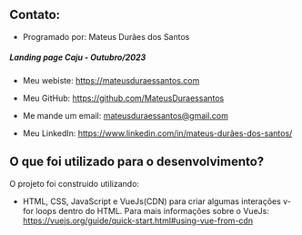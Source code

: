 ## Contato: 
* Programado por: Mateus Durães dos Santos
##### Landing page Caju - Outubro/2023
* Meu webiste: https://mateusduraessantos.com
* Meu GitHub: https://github.com/MateusDuraessantos

* Me mande um email: mateusduraessantos@gmail.com
* Meu LinkedIn: https://www.linkedin.com/in/mateus-durães-dos-santos/

## O que foi utilizado para o desenvolvimento?
O projeto foi construido utilizando:
* HTML, CSS, JavaScript e VueJs(CDN) para criar algumas interações v-for loops dentro do HTML.
Para mais informações sobre o VueJs: https://vuejs.org/guide/quick-start.html#using-vue-from-cdn

